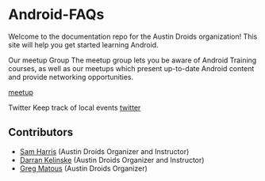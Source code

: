 # Android-FAQs

Welcome to the documentation repo for the Austin Droids organization!
This site will help you get started learning Android.

Our meetup Group
The meetup group lets you be aware of Android Training courses, as well as our meetups which present up-to-date Android content and provide networking opportunities.

[meetup](http://www.meetup.com/Austin-Android/)

Twitter
Keep track of local events
[twitter](https://twitter.com/AustinDroids)


## Contributors

 * [Sam Harris](https://github.com/nidhi1608) (Austin Droids Organizer and Instructor)
 * [Darran Kelinske](https://github.com/rogerhu) (Austin Droids Organizer and Instructor)
 * [Greg Matous](https://github.com/nickai) (Austin Droids Organizer)
